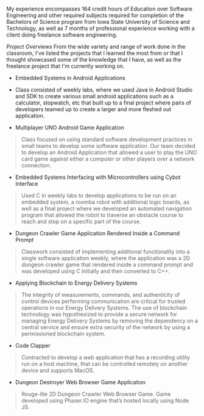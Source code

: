 My experience encompasses 164 credit hours of Education over Software Engineering and other required subjects required for completion of the Bachelors of Science program from Iowa State University of Science and Technology, as well as 7 months of professional experience working with a client doing freelance software engineering.

*Project Overviews*
From the wide variety and range of work done in the classroom, I've listed the projects that I learned the most from or that I thought showcased some of the knowledge that I have, as well as the freelance project that I'm currently working on.


* Embedded Systems in Android Applications
 - Class consisted of weekly labs, where we used Java in Android Studio and SDK to create various small android applications such as a calculator, stopwatch, etc that built up to a final project where pairs of developers teamed up to create a larger and more fleshed out application.


* Multiplayer UNO Android Game Application
 > Class focused on using standard software development practices in small teams to develop some software application. Our team decided to develop an Android Application that allowed a user to play the UNO card game against either a computer or other players over a network connection.


* Embedded Systems Interfacing with Microcontrollers using Cybot Interface
 > Used C in weekly labs to develop applications to be run on an embedded system, a roomba robot with additional logic boards, as well as a final project where we developed an automated navigation program that allowed the robot to traverse an obstacle course to reach and stop on a specific part of the course.


* Dungeon Crawler Game Application Rendered Inside a Command Prompt
 > Classwork consisted of implementing additional functionality into a single software application weekly, where the application was a 2D dungeon crawler game that rendered inside a command prompt and was developed using C initially and then converted to C++.


* Applying Blockchain to Energy Delivery Systems
 > The integrity of measurements, commands, and authenticity of control devices performing communication are critical for trusted operations in our Energy Delivery Systems. The use of blockchain technology was hypothesized to provide a secure network for managing Energy Delivery Systems by removing the dependency on a central service and ensure extra security of the network by using a permissioned blockchain system.


* Code Clapper
 > Contracted to develop a web application that has a recording utility run on a host machine, that can be controlled remotely on another device and supports MacOS.


* Dungeon Destroyer Web Browser Game Application
 > Rouge-lite 2D Dungeon Crawler Web Browser Game. Game developed using Phaser.IO engine that’s hosted locally using Node JS.

